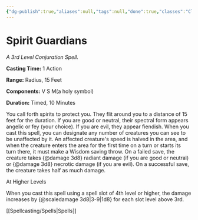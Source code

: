 ```yaml
---
{"dg-publish":true,"aliases":null,"tags":null,"done":true,"classes":"Cleric,","spellLevel":3,"school":"Conjuration","source":"PHB","permalink":"/spells/spirit-guardians/","dgHomeLink":false,"dgPassFrontmatter":true}
---
```


# Spirit Guardians
*A 3rd Level Conjuration Spell.*

**Casting Time:** 1 Action

**Range:** Radius, 15 Feet

**Components:** V S M(a holy symbol)

**Duration:** Timed, 10 Minutes

You call forth spirits to protect you. They flit around you to a distance of 15 feet for the duration. If you are good or neutral, their spectral form appears angelic or fey (your choice). If you are evil, they appear fiendish.
When you cast this spell, you can designate any number of creatures you can see to be unaffected by it. An affected creature's speed is halved in the area, and when the creature enters the area for the first time on a turn or starts its turn there, it must make a Wisdom saving throw. On a failed save, the creature takes {@damage 3d8} radiant damage (if you are good or neutral) or {@damage 3d8} necrotic damage (if you are evil). On a successful save, the creature takes half as much damage.

At Higher Levels

When you cast this spell using a spell slot of 4th level or higher, the damage increases by {@scaledamage 3d8|3-9|1d8} for each slot level above 3rd.

[[Spellcasting/Spells|Spells]]
